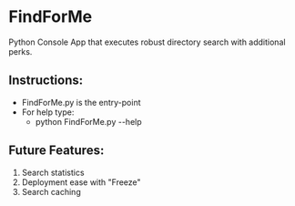FindForMe
=========

Python Console App that executes robust directory search with additional perks.

Instructions:
--------------------------------------------------------
* FindForMe.py is the entry-point
* For help type:
	* python FindForMe.py --help

Future Features:
---------------------------------------------------------
1. Search statistics
2. Deployment ease with "Freeze"
3. Search caching
